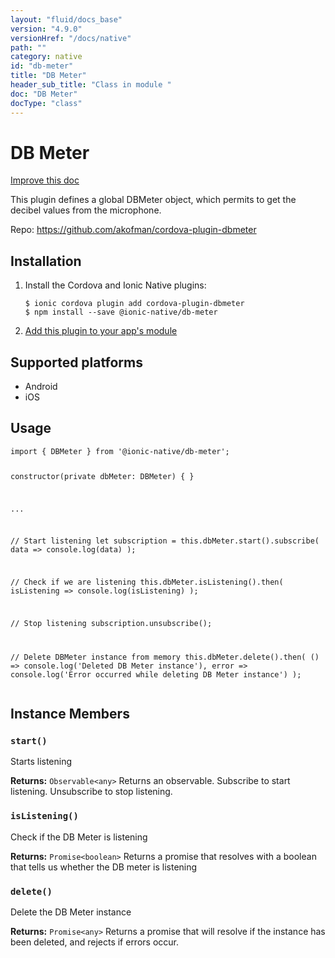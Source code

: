 ```yaml
---
layout: "fluid/docs_base"
version: "4.9.0"
versionHref: "/docs/native"
path: ""
category: native
id: "db-meter"
title: "DB Meter"
header_sub_title: "Class in module "
doc: "DB Meter"
docType: "class"
---
```


<h1 class="api-title">DB Meter</h1>

<a class="improve-v2-docs" href="http://github.com/ionic-team/ionic-native/edit/master/src/@ionic-native/plugins/db-meter/index.ts#L2">
  Improve this doc
</a>







<p>This plugin defines a global DBMeter object, which permits to get the decibel values from the microphone.</p>


<p>Repo:
  <a href="https://github.com/akofman/cordova-plugin-dbmeter">
    https://github.com/akofman/cordova-plugin-dbmeter
  </a>
</p>


<h2><a class="anchor" name="installation" href="#installation"></a>Installation</h2>
<ol class="installation">
  <li>Install the Cordova and Ionic Native plugins:<br>
    <pre><code class="nohighlight">$ ionic cordova plugin add cordova-plugin-dbmeter
$ npm install --save @ionic-native/db-meter
</code></pre>
  </li>
  <li><a href="https://ionicframework.com/docs/native/#Add_Plugins_to_Your_App_Module">Add this plugin to your app's module</a></li>
</ol>



<h2><a class="anchor" name="platforms" href="#platforms"></a>Supported platforms</h2>
<ul>
  <li>Android</li><li>iOS</li>
</ul>






<h2><a class="anchor" name="usage" href="#usage"></a>Usage</h2>
<pre><code class="lang-typescript">import { DBMeter } from &#39;@ionic-native/db-meter&#39;;

constructor(private dbMeter: DBMeter) { }

...


// Start listening
let subscription = this.dbMeter.start().subscribe(
  data =&gt; console.log(data)
);

// Check if we are listening
this.dbMeter.isListening().then(
  isListening =&gt; console.log(isListening)
);

// Stop listening
subscription.unsubscribe();

// Delete DBMeter instance from memory
this.dbMeter.delete().then(
  () =&gt; console.log(&#39;Deleted DB Meter instance&#39;),
  error =&gt; console.log(&#39;Error occurred while deleting DB Meter instance&#39;)
);
</code></pre>








<h2><a class="anchor" name="instance-members" href="#instance-members"></a>Instance Members</h2>
<h3><a class="anchor" name="start" href="#start"></a><code>start()</code></h3>




Starts listening


<div class="return-value" markdown="1">
  <i class="icon ion-arrow-return-left"></i>
  <b>Returns:</b> <code>Observable&lt;any&gt;</code> Returns an observable. Subscribe to start listening. Unsubscribe to stop listening.
</div><h3><a class="anchor" name="isListening" href="#isListening"></a><code>isListening()</code></h3>


Check if the DB Meter is listening


<div class="return-value" markdown="1">
  <i class="icon ion-arrow-return-left"></i>
  <b>Returns:</b> <code>Promise&lt;boolean&gt;</code> Returns a promise that resolves with a boolean that tells us whether the DB meter is listening
</div><h3><a class="anchor" name="delete" href="#delete"></a><code>delete()</code></h3>


Delete the DB Meter instance


<div class="return-value" markdown="1">
  <i class="icon ion-arrow-return-left"></i>
  <b>Returns:</b> <code>Promise&lt;any&gt;</code> Returns a promise that will resolve if the instance has been deleted, and rejects if errors occur.
</div>





